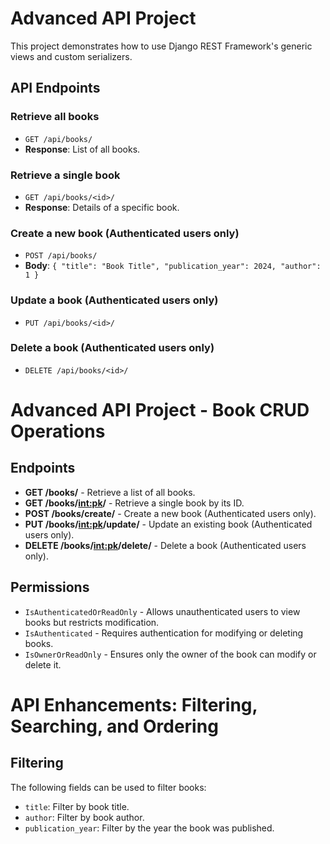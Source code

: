 # Advanced API Project

This project demonstrates how to use Django REST Framework's generic views and custom serializers.

## API Endpoints

### Retrieve all books
- `GET /api/books/`
- **Response**: List of all books.

### Retrieve a single book
- `GET /api/books/<id>/`
- **Response**: Details of a specific book.

### Create a new book (Authenticated users only)
- `POST /api/books/`
- **Body**: `{ "title": "Book Title", "publication_year": 2024, "author": 1 }`

### Update a book (Authenticated users only)
- `PUT /api/books/<id>/`

### Delete a book (Authenticated users only)
- `DELETE /api/books/<id>/`
# Advanced API Project - Book CRUD Operations

## Endpoints
- **GET /books/** - Retrieve a list of all books.
- **GET /books/<int:pk>/** - Retrieve a single book by its ID.
- **POST /books/create/** - Create a new book (Authenticated users only).
- **PUT /books/<int:pk>/update/** - Update an existing book (Authenticated users only).
- **DELETE /books/<int:pk>/delete/** - Delete a book (Authenticated users only).

## Permissions
- `IsAuthenticatedOrReadOnly` - Allows unauthenticated users to view books but restricts modification.
- `IsAuthenticated` - Requires authentication for modifying or deleting books.
- `IsOwnerOrReadOnly` - Ensures only the owner of the book can modify or delete it.


# API Enhancements: Filtering, Searching, and Ordering

## Filtering
The following fields can be used to filter books:
- `title`: Filter by book title.
- `author`: Filter by book author.
- `publication_year`: Filter by the year the book was published.


